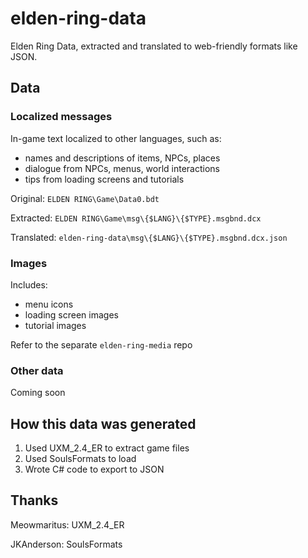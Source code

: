 # elden-ring-data

Elden Ring Data, extracted and translated to web-friendly formats like JSON.

## Data

### Localized messages

In-game text localized to other languages, such as:

- names and descriptions of items, NPCs, places
- dialogue from NPCs, menus, world interactions
- tips from loading screens and tutorials

Original: `ELDEN RING\Game\Data0.bdt`

Extracted: `ELDEN RING\Game\msg\{$LANG}\{$TYPE}.msgbnd.dcx`

Translated: `elden-ring-data\msg\{$LANG}\{$TYPE}.msgbnd.dcx.json`

### Images

Includes:

- menu icons
- loading screen images
- tutorial images

Refer to the separate `elden-ring-media` repo

### Other data

Coming soon

## How this data was generated

1. Used UXM_2.4_ER to extract game files
2. Used SoulsFormats to load
3. Wrote C# code to export to JSON

## Thanks

Meowmaritus: UXM_2.4_ER

JKAnderson: SoulsFormats
